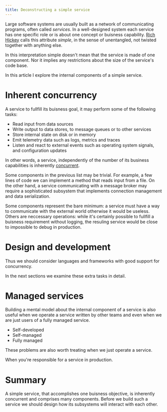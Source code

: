 ```yaml
---
title: Deconstructing a simple service
---
```


Large software systems are usually built as a network of communicating
programs, often called _services_.  In a well-designed system each service has
one specific role or is about one concept or buisness capability.  [Rich
Hickey][HickeySimpleMadeEasy] calls this attribute _simple_, in the sense of
unentangled, not twisted together with anything else.

In this interpretation simple doesn't mean that the service is made of one
component.  Nor it implies any restrictions about the size of the service's
code base.

In this article I explore the internal components of a simple service.

# Inherent concurrency

A service to fullfill its buisness goal, it may perform some of the following
tasks:

* Read input from data sources
* Write output to data stores, to message queues or to other services
* Store internal state on disk or in memory
* Emit telemetry data such as logs, metrics and traces
* Listen and react to external events such as operating system signals, and
  configuration updates

In other words, a service, independently of the number of its business
capabilities is inherently [concurrent][PikeConcurrency].

Some components in the previous list may be trivial. For example, a few lines
of code we can implement a method that reads input from a file.  On the other
hand, a service communicating with a message broker may require a sophisticated
subsystem that implements connection management and data serialization.

Some components represent the bare minimum: a service must have a way to
communicate with the external world otherwise it would be useless.  Others are
neccessary operations: while it's certainly possible to fullfill a buisness
requirement without logging, the resuling service would be close to impossible
to debug in production.

# Design and development

Thus we should consider languages and frameworks with good support for
concurrency.

In the next sections we examine these extra tasks in detail.

# Managed services

Building a mental model about the internal component of a service is also
useful when we operate a service written by other teams and even when we are
just users of a fully managed service.

* Self-developed
* Self-managed
* Fully managed

These problems are also worth treating when we just operate a service.

When you're responsible for a service in production.

# Summary

A simple service, that accomplishes one buisness objective, is inherently
concurrent and comprises many components.  Before we build such a service we
should design how its subsystems will interact with each other.

[PikeConcurrency]: https://blog.golang.org/waza-talk
[HickeySimpleMadeEasy]: https://www.youtube.com/watch?v=LKtk3HCgTa8
